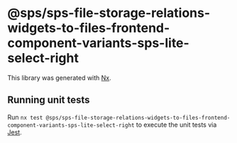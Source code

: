 # @sps/sps-file-storage-relations-widgets-to-files-frontend-component-variants-sps-lite-select-right

This library was generated with [Nx](https://nx.dev).

## Running unit tests

Run `nx test @sps/sps-file-storage-relations-widgets-to-files-frontend-component-variants-sps-lite-select-right` to execute the unit tests via [Jest](https://jestjs.io).
